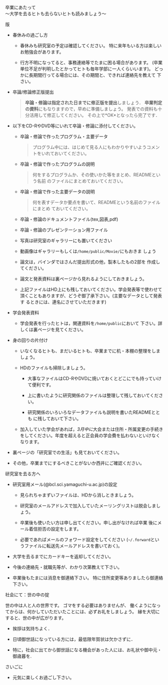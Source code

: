<span>卒業にあたって</span>\
<span>〜大学を去るヒトも去らないヒトも読みましょう〜</span>

<span>版</span>

-   春休みの過ごし方

    -   春休みも研究室の予定は確認してください。
        特に来年もいる方は楽しいお勉強会があります。

    -   行方不明になってると、事務連絡等でたまに困る場合があります。
        (卒業単位不足が判明したとかってヒトも毎年学部に一人くらいいます)。
        どっかに長期間行ってる場合には、その期間と、できれば連絡先を教えて
        下さい。

-   卒論/修論修正版提出

    > **卒論・修論は指定された日までに修正版を提出**しましょう．
    > **卒業判定の資料**にもなりますので，早めに準備しましょう。
    > 発表での資料も十分活用して修正してください。
    > その上で\*OK\*となったら完了です．

-   以下をCD-RやDVD等にいれて卒論・修論に添付してください。

    -   卒論・修論で作ったプログラム・主要データ

        > プログラム中には、はじめて見る人にもわかりやすいようコメントをいれておいてください。

    -   卒論・修論で作ったプログラムの説明

        > 何をするプログラムか、その使いかた等をまとめ、READMEという名前
        > のファイルにまとめておいてください。

    -   卒論・修論で作った主要データの説明

        > 何を表すデータか要点を書いて、READMEという名前のファイルにまとめ
        > ておいてください。

    -   卒論・修論のドキュメントファイル(tex,図表,pdf)

    -   卒論・修論のプレゼンテーション用ファイル

    -   写真は研究室のギャラリーにも置いてください

    -   動画像はギャラリーもしくは`/home/public/Movie/`にもおきま しょう

    -   論文は，バインダではさんだ提出形式の他，製本したもの2部を
        作成してください。

    -   論文と発表資料は裏ページから見れるようにしておきましょう。

    -   上記ファイルはHD上にも残しておいてください。学会発表等で使わせて
        頂くこともありますが、どうぞ御了承下さい。(主要なデータとして発表す
        るときには、連名にさせていただきます)

-   学会発表資料

    -   学会発表を行ったヒトは，関連資料を`/home/public`において
        下さい。詳しくは裏ページを見てください。

-   身の回りの片付け

    -   いなくなるヒトも、まだいるヒトも、卒業までに机・本棚の整理をしましょう。

    -   HDのファイルも掃除しましょう。

        -   大事なファイルはCD-RやDVDに焼いておくとどこにでも持っていけ
            て便利です。

        -   上に書いたように研究関係のファイルは整理して残しておいてください。

        -   研究関係のいろいろなデータファイルも説明を書いたREADMEととも
            に残しておいて下さい。

    - 加入していた学会があれば，*3月中に*大会または住所・所属変更の手続きをしてください。年度を超えると正会員の学会費を払わないといけなくなります。

-   裏ページの「研究室での生活」も見ておいてください。

-   その他，卒業までにするべきことがないか西井にご確認ください。

<span>研究室を去る方へ</span>

-   研究室用メール(@bcl.sci.yamaguchi-u.ac.jp)の設定

    -   見られちゃまずいファイルは、HDから消しときましょう。

    -   研究室のメールアドレスで加入していたメーリングリストは脱会しましょう。

    -   卒業後も使いたい方は申し出てください。申し出がなければ卒業
        後にメール着信拒否の設定をします。

    -   必要であればメールのフォワード設定をしてください
        (`~/.forward`というファイルに転送先メールアドレスを書いておく)。

-   大学を去るまでにカードキーを返却してください。

-   今後の連絡先・就職先等が、わかり次第教えて下さい。

-   卒業後もたまには消息を御連絡下さい。
    特に住所変更等ありましたら御連絡下さい。

<span>社会にて：世の中の掟</span>

世の中は人と人の世界です。 ゴマをする必要はありませんが、
働くようになってからは、何かしていただいたことには、必ずお礼をしましょう。
縁を大切にすると、世の中が広がります。

-   挨拶は気持ちよく．

-   日頃御世話になっている方には，最低限年賀状は欠かさずに．

-   特に，社会に出てから御世話になる機会があった人には、お礼状や御中元・御歳暮を.

<span>さいごに</span>

-   元気に楽しくお過ごし下さい。


